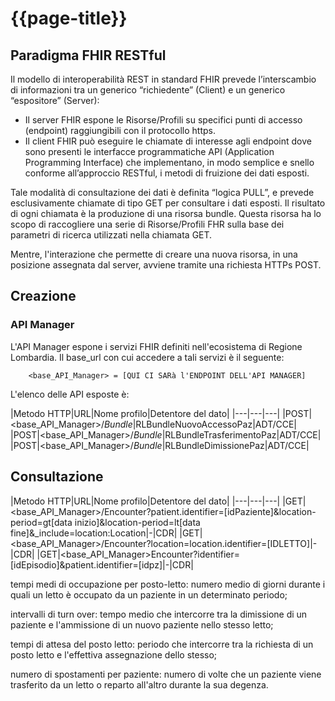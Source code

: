 # {{page-title}}

## Paradigma FHIR RESTful
Il modello di interoperabilità REST in standard FHIR prevede l’interscambio di informazioni tra un generico “richiedente” (Client) e un generico “espositore” (Server): 

- Il server FHIR espone le Risorse/Profili su specifici punti di accesso (endpoint) raggiungibili con il protocollo https. 
- Il client FHIR può eseguire le chiamate di interesse agli endpoint dove sono presenti le interfacce programmatiche API (Application Programming Interface) che implementano, in modo semplice e snello conforme all’approccio RESTful, i metodi di fruizione dei dati esposti. 

Tale modalità di consultazione dei dati è definita “logica PULL”, e prevede esclusivamente chiamate di tipo GET per consultare i dati esposti. Il risultato di ogni chiamata è la produzione di una risorsa bundle. Questa risorsa ha lo scopo di raccogliere una serie di Risorse/Profili FHR sulla base dei parametri di ricerca utilizzati nella chiamata GET. 

Mentre, l'interazione che permette di creare una nuova risorsa, in una posizione assegnata dal server, avviene tramite una richiesta HTTPs POST.

## Creazione
### API Manager
L'API Manager espone i servizi FHIR definiti nell'ecosistema di Regione Lombardia. Il base_url con cui accedere a tali servizi è il seguente:
 
        <base_API_Manager> = [QUI CI SARà l'ENDPOINT DELL'API MANAGER]
  

L'elenco delle API esposte è:

|Metodo HTTP|URL|Nome profilo|Detentore del dato|
|---|---|---|
|POST|<base_API_Manager>/_Bundle_|RLBundleNuovoAccessoPaz|ADT/CCE|
|POST|<base_API_Manager>/_Bundle_|RLBundleTrasferimentoPaz|ADT/CCE|
|POST|<base_API_Manager>/_Bundle_|RLBundleDimissionePaz|ADT/CCE|

## Consultazione


|Metodo HTTP|URL|Nome profilo|Detentore del dato|
|---|---|---|
|GET|<base_API_Manager>/Encounter?patient.identifier=[idPaziente]&location-period=gt[data inizio]&location-period=lt[data fine]&_include=location:Location|-|CDR|
|GET|<base_API_Manager>/Encounter?location=location.identifier=[IDLETTO]|-|CDR|
|GET|<base_API_Manager>Encounter?identifier=[idEpisodio]&patient.identifier=[idpz]|-|CDR|


tempi medi di occupazione per posto-letto: numero medio di giorni durante i quali un letto è occupato da un paziente in un determinato periodo; 

intervalli di turn over: tempo medio che intercorre tra la dimissione di un paziente e l'ammissione di un nuovo paziente nello stesso letto; 

tempi di attesa del posto letto: periodo che intercorre tra la richiesta di un posto letto e l'effettiva assegnazione dello stesso; 

numero di spostamenti per paziente: numero di volte che un paziente viene trasferito da un letto o reparto all'altro durante la sua degenza. 
